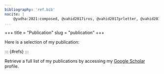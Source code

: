 ```yaml
---
bibliography: 'ref.bib'
nocite: |
    @yudha:2021:composed, @vahid2017iros, @vahid2017prletter, @vahid2016jint, @vahid2016icaps
...
```


+++
title = "Publication"
slug = "publication"
+++

Here is a selection of my publication:

::: {#refs}
:::

Retrieve a full list of my publications by accessing my [Google Scholar](https://scholar.google.com/citations?user=3h_rtHoAAAAJ&hl=en) profile.


